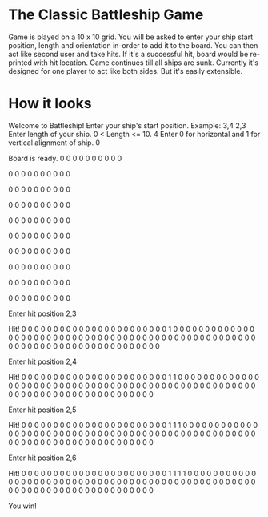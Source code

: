 

# The Classic Battleship Game

Game is played on a 10 x 10 grid. You will be asked to enter your ship start position, length and orientation in-order to
add it to the board. You can then act like second user and take hits. If it's a successful hit, board would be re-printed
with hit location. Game continues till all ships are sunk. Currently it's designed for one player to act like both sides. But it's easily extensible.


# How it looks

Welcome to Battleship!
Enter your ship's start position. Example: 3,4
2,3
Enter length of your ship. 0 < Length <= 10.
4
Enter 0 for horizontal and 1 for vertical alignment of ship.
0

Board is ready.
0 0 0 0 0 0 0 0 0 0

0 0 0 0 0 0 0 0 0 0

0 0 0 0 0 0 0 0 0 0

0 0 0 0 0 0 0 0 0 0

0 0 0 0 0 0 0 0 0 0

0 0 0 0 0 0 0 0 0 0

0 0 0 0 0 0 0 0 0 0

0 0 0 0 0 0 0 0 0 0

0 0 0 0 0 0 0 0 0 0

0 0 0 0 0 0 0 0 0 0

Enter hit position
2,3

Hit!
0 0 0 0 0 0 0 0 0 0
0 0 0 0 0 0 0 0 0 0
0 0 0 1 0 0 0 0 0 0
0 0 0 0 0 0 0 0 0 0
0 0 0 0 0 0 0 0 0 0
0 0 0 0 0 0 0 0 0 0
0 0 0 0 0 0 0 0 0 0
0 0 0 0 0 0 0 0 0 0
0 0 0 0 0 0 0 0 0 0
0 0 0 0 0 0 0 0 0 0


Enter hit position
2,4

Hit!
0 0 0 0 0 0 0 0 0 0
0 0 0 0 0 0 0 0 0 0
0 0 0 1 1 0 0 0 0 0
0 0 0 0 0 0 0 0 0 0
0 0 0 0 0 0 0 0 0 0
0 0 0 0 0 0 0 0 0 0
0 0 0 0 0 0 0 0 0 0
0 0 0 0 0 0 0 0 0 0
0 0 0 0 0 0 0 0 0 0
0 0 0 0 0 0 0 0 0 0


Enter hit position
2,5

Hit!
0 0 0 0 0 0 0 0 0 0
0 0 0 0 0 0 0 0 0 0
0 0 0 1 1 1 0 0 0 0
0 0 0 0 0 0 0 0 0 0
0 0 0 0 0 0 0 0 0 0
0 0 0 0 0 0 0 0 0 0
0 0 0 0 0 0 0 0 0 0
0 0 0 0 0 0 0 0 0 0
0 0 0 0 0 0 0 0 0 0
0 0 0 0 0 0 0 0 0 0


Enter hit position
2,6

Hit!
0 0 0 0 0 0 0 0 0 0
0 0 0 0 0 0 0 0 0 0
0 0 0 1 1 1 1 0 0 0
0 0 0 0 0 0 0 0 0 0
0 0 0 0 0 0 0 0 0 0
0 0 0 0 0 0 0 0 0 0
0 0 0 0 0 0 0 0 0 0
0 0 0 0 0 0 0 0 0 0
0 0 0 0 0 0 0 0 0 0
0 0 0 0 0 0 0 0 0 0


You win!
